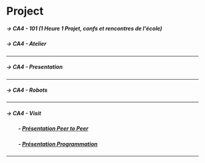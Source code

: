 # Project

##### →     CA4 - 101 (1 Heure 1 Projet, confs et rencontres de l'école)
##### →     CA4 - Atelier
---
##### →     CA4 - Presentation
---
##### →     CA4 - Robots
---
##### →     CA4 - Visit
##### &emsp;&emsp;       - [Présentation Peer to Peer](https://github.com/Code42All/Projects/tree/master/C4A-Visit/Pr%C3%A9sentation_Peer_to_Peer)
##### &emsp;&emsp;       - [Présentation Programmation](https://github.com/Code42All/Projects/tree/master/C4A-Visit/Pr%C3%A9sentation_Programmation)
---
